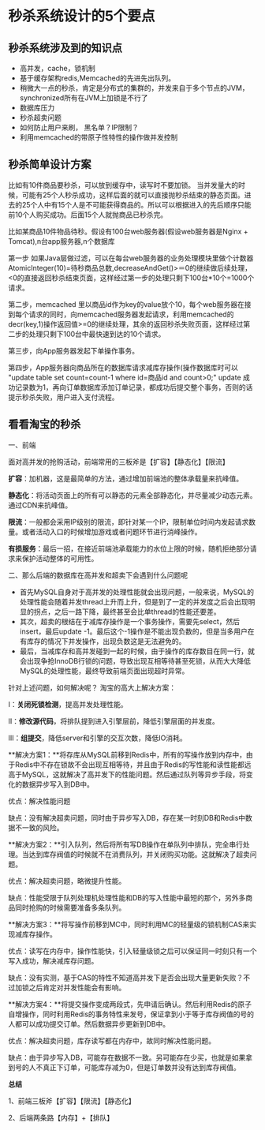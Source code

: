 # 秒杀系统设计的5个要点

## 秒杀系统涉及到的知识点

- 高并发，cache，锁机制
- 基于缓存架构redis,Memcached的先进先出队列。
- 稍微大一点的秒杀，肯定是分布式的集群的，并发来自于多个节点的JVM，synchronized所有在JVM上加锁是不行了
- 数据库压力
- 秒杀超卖问题
- 如何防止用户来刷， 黑名单？IP限制？
- 利用memcached的带原子性特性的操作做并发控制

## 秒杀简单设计方案

比如有10件商品要秒杀，可以放到缓存中，读写时不要加锁。 当并发量大的时候，可能有25个人秒杀成功，这样后面的就可以直接抛秒杀结束的静态页面。进去的25个人中有15个人是不可能获得商品的。所以可以根据进入的先后顺序只能前10个人购买成功。后面15个人就抛商品已秒杀完。

比如某商品10件物品待秒。假设有100台web服务器(假设web服务器是Nginx + Tomcat),n台app服务器,n个数据库

第一步 如果Java层做过滤，可以在每台web服务器的业务处理模块里做个计数器AtomicInteger(10)=待秒商品总数,decreaseAndGet()>＝0的继续做后续处理，<0的直接返回秒杀结束页面，这样经过第一步的处理只剩下100台*10个=1000个请求。

第二步，memcached 里以商品id作为key的value放个10，每个web服务器在接到每个请求的同时，向memcached服务器发起请求，利用memcached的decr(key,1)操作返回值>=0的继续处理，其余的返回秒杀失败页面，这样经过第二步的处理只剩下100台中最快速到达的10个请求。

第三步，向App服务器发起下单操作事务。

第四步，App服务器向商品所在的数据库请求减库存操作(操作数据库时可以 "update table set count=count-1 where id=商品id and count>0;" update 成功记录数为1，再向订单数据库添加订单记录，都成功后提交整个事务，否则的话提示秒杀失败，用户进入支付流程。

## 看看淘宝的秒杀

一、前端

面对高并发的抢购活动，前端常用的三板斧是【扩容】【静态化】【限流】

**扩容**：加机器，这是最简单的方法，通过增加前端池的整体承载量来抗峰值。

**静态化**：将活动页面上的所有可以静态的元素全部静态化，并尽量减少动态元素。通过CDN来抗峰值。

**限流**：一般都会采用IP级别的限流，即针对某一个IP，限制单位时间内发起请求数量。或者活动入口的时候增加游戏或者问题环节进行消峰操作。

**有损服务**：最后一招，在接近前端池承载能力的水位上限的时候，随机拒绝部分请求来保护活动整体的可用性。

二、那么后端的数据库在高并发和超卖下会遇到什么问题呢

- 首先MySQL自身对于高并发的处理性能就会出现问题，一般来说，MySQL的处理性能会随着并发thread上升而上升，但是到了一定的并发度之后会出现明显的拐点，之后一路下降，最终甚至会比单thread的性能还要差。
- 其次，超卖的根结在于减库存操作是一个事务操作，需要先select，然后insert，最后update -1。最后这个-1操作是不能出现负数的，但是当多用户在有库存的情况下并发操作，出现负数这是无法避免的。
- 最后，当减库存和高并发碰到一起的时候，由于操作的库存数目在同一行，就会出现争抢InnoDB行锁的问题，导致出现互相等待甚至死锁，从而大大降低MySQL的处理性能，最终导致前端页面出现超时异常。

针对上述问题，如何解决呢？ 淘宝的高大上解决方案：

I：**关闭死锁检测**，提高并发处理性能。

II：**修改源代码**，将排队提到进入引擎层前，降低引擎层面的并发度。

III：**组提交**，降低server和引擎的交互次数，降低IO消耗。

**解决方案1：**将存库从MySQL前移到Redis中，所有的写操作放到内存中，由于Redis中不存在锁故不会出现互相等待，并且由于Redis的写性能和读性能都远高于MySQL，这就解决了高并发下的性能问题。然后通过队列等异步手段，将变化的数据异步写入到DB中。

优点：解决性能问题

缺点：没有解决超卖问题，同时由于异步写入DB，存在某一时刻DB和Redis中数据不一致的风险。

**解决方案2：**引入队列，然后将所有写DB操作在单队列中排队，完全串行处理。当达到库存阀值的时候就不在消费队列，并关闭购买功能。这就解决了超卖问题。

优点：解决超卖问题，略微提升性能。

缺点：性能受限于队列处理机处理性能和DB的写入性能中最短的那个，另外多商品同时抢购的时候需要准备多条队列。

**解决方案3：**将写操作前移到MC中，同时利用MC的轻量级的锁机制CAS来实现减库存操作。

优点：读写在内存中，操作性能快，引入轻量级锁之后可以保证同一时刻只有一个写入成功，解决减库存问题。

缺点：没有实测，基于CAS的特性不知道高并发下是否会出现大量更新失败？不过加锁之后肯定对并发性能会有影响。

**解决方案4：**将提交操作变成两段式，先申请后确认。然后利用Redis的原子自增操作，同时利用Redis的事务特性来发号，保证拿到小于等于库存阀值的号的人都可以成功提交订单。然后数据异步更新到DB中。

优点：解决超卖问题，库存读写都在内存中，故同时解决性能问题。

缺点：由于异步写入DB，可能存在数据不一致。另可能存在少买，也就是如果拿到号的人不真正下订单，可能库存减为0，但是订单数并没有达到库存阀值。

**总结**

1、前端三板斧【扩容】【限流】【静态化】

2、后端两条路【内存】+【排队】

